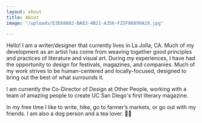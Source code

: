 ```yaml
---
layout: about
title: About
image: "/uploads/E3E69682-BA83-4B21-A356-F25F06899A19.jpg"

---
```

Hello! I am a writer/designer that currently lives in La Jolla, CA. Much of my development as an artist has come from weaving together good principles and practices of literature and visual art. During my experiences, I have had the opportunity to design for festivals, magazines, and companies. Much of my work strives to be human-centered and locally-focused, designed to bring out the best of what surrounds it.

I am currently the Co-Director of Design at Other People, working with a team of amazing people to create UC San Diego's first literary magazine.

In my free time I like to write, hike, go to farmer’s markets, or go out with my friends. I am also a dog person and a tea lover. 🐶🍵